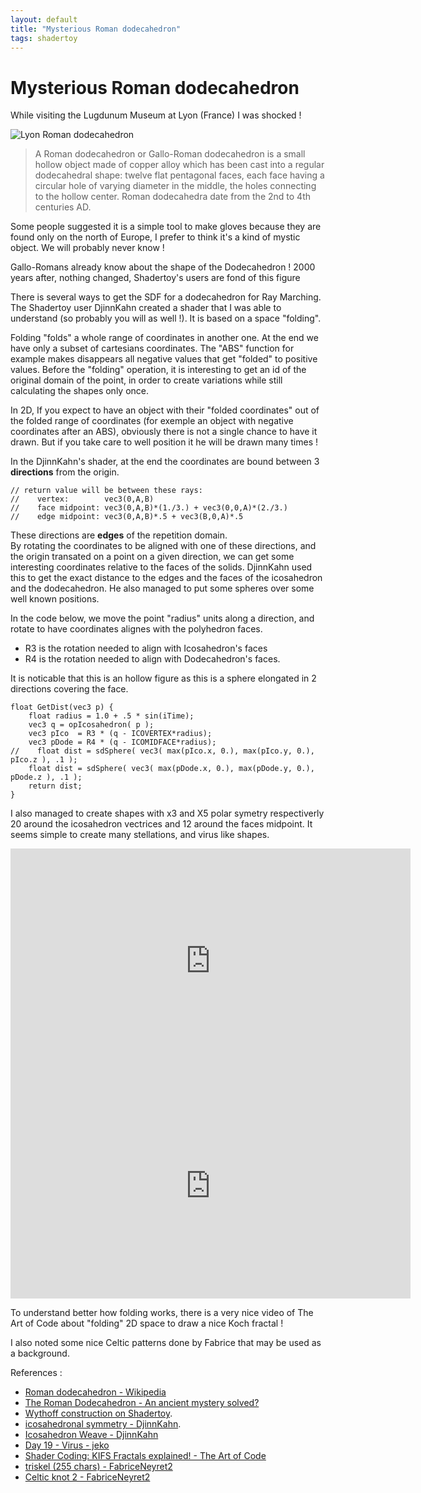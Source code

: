 ```yaml
---
layout: default
title: "Mysterious Roman dodecahedron"
tags: shadertoy
---
```

# Mysterious Roman dodecahedron

While visiting the Lugdunum Museum at Lyon (France) I was shocked !  
 
![Lyon Roman dodecahedron](https://upload.wikimedia.org/wikipedia/commons/thumb/e/e2/Dod%C3%A9ca%C3%A8dre_romain_au_Mus%C3%A9e_gallo-romain_de_Fourvi%C3%A8re.jpg/195px-Dod%C3%A9ca%C3%A8dre_romain_au_Mus%C3%A9e_gallo-romain_de_Fourvi%C3%A8re.jpg)  

>A Roman dodecahedron or Gallo-Roman dodecahedron is a small hollow object made of copper alloy which has been cast into a regular dodecahedral shape: twelve flat pentagonal faces, each face having a circular hole of varying diameter in the middle, the holes connecting to the hollow center. Roman dodecahedra date from the 2nd to 4th centuries AD.  

Some people suggested it is a simple tool to make gloves because they are found only on the north of Europe, I prefer to think it's a kind of mystic object. We will probably never know !

Gallo-Romans already know about the shape of the Dodecahedron ! 2000 years after, nothing changed, Shadertoy's users are fond of this figure

There is several ways to get the SDF for a dodecahedron for Ray Marching. The Shadertoy user DjinnKahn created a shader that I was able to understand (so probably you will as well !). It is based on a space "folding".

Folding "folds" a whole range of coordinates in another one. At the end we have only a subset of cartesians coordinates. The "ABS" function for example makes disappears all negative values that get "folded" to positive values. Before the "folding" operation, it is interesting to get an id of the original domain of the point, in order to create variations while still calculating the shapes only once.

In 2D, If you expect to have an object with their "folded coordinates" out of the folded range of coordinates (for exemple an object with negative coordinates after an ABS), obviously there is not a single chance to have it drawn. But if you take care to well position it he will be drawn many times !

In the DjinnKahn's shader, at the end the coordinates are bound between 3 **directions** from the origin.
```
// return value will be between these rays:
//    vertex:        vec3(0,A,B)
//    face midpoint: vec3(0,A,B)*(1./3.) + vec3(0,0,A)*(2./3.)
//    edge midpoint: vec3(0,A,B)*.5 + vec3(B,0,A)*.5  
```
These directions are **edges**  of the repetition domain.  
By rotating the coordinates to be aligned with one of these directions, and the origin transated on a point on a given direction, we can get some interesting coordinates relative to the faces of the solids.
DjinnKahn used this to get the exact distance to the edges and the faces of the icosahedron and the dodecahedron. He also managed to put some spheres over some well known positions.  

In the code below, we move the point "radius" units along a direction, and rotate to have coordinates alignes with the polyhedron faces.
- R3 is the rotation needed to align with Icosahedron's faces
- R4 is the rotation needed to align with Dodecahedron's faces.

It is noticable that this is an hollow figure as this is a sphere elongated in 2 directions covering the face.

```
float GetDist(vec3 p) {
    float radius = 1.0 + .5 * sin(iTime);
    vec3 q = opIcosahedron( p );
    vec3 pIco  = R3 * (q - ICOVERTEX*radius);
    vec3 pDode = R4 * (q - ICOMIDFACE*radius);
//    float dist = sdSphere( vec3( max(pIco.x, 0.), max(pIco.y, 0.), pIco.z ), .1 );
    float dist = sdSphere( vec3( max(pDode.x, 0.), max(pDode.y, 0.), pDode.z ), .1 );
    return dist;
}
```

I also managed to create shapes with x3 and X5 polar symetry respectiverly 20 around the icosahedron vectrices and 12 around the faces midpoint. It seems simple to create many stellations, and virus like shapes.

<iframe width="640" height="360" frameborder="0" src="https://www.shadertoy.com/embed/Nd3GWf?gui=true&t=10&paused=true&muted=false" allowfullscreen></iframe>  

<iframe width="640" height="360" frameborder="0" src="https://www.shadertoy.com/embed/Ns3Gzs?gui=true&t=10&paused=true&muted=false" allowfullscreen></iframe>


To understand better how folding works, there is a very nice video of The Art of Code about "folding" 2D space to draw a nice Koch fractal !

I also noted some nice Celtic patterns done by Fabrice that may be used as a background.

References :

- [Roman dodecahedron - Wikipedia](https://en.wikipedia.org/wiki/Roman_dodecahedron)
- [The Roman Dodecahedron - An ancient mystery solved?](https://youtu.be/poGapxsanaI)
- [Wythoff construction on Shadertoy](https://www.shadertoy.com/results?query=tag%3Dwythoff).
- [icosahedronal symmetry - DjinnKahn](https://www.shadertoy.com/view/Mly3R3).
- [Icosahedron Weave - DjinnKahn](https://www.shadertoy.com/view/Xty3Dy)
- [Day 19 - Virus - jeko](https://www.shadertoy.com/view/WlKGRW)
- [Shader Coding: KIFS Fractals explained! - The Art of Code](https://youtu.be/il_Qg9AqQkE)
- [triskel (255 chars) - FabriceNeyret2](https://www.shadertoy.com/view/XlVXRW)
- [Celtic knot 2 - FabriceNeyret2](https://www.shadertoy.com/view/XlVXRW)

